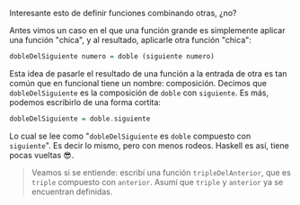 Interesante esto de definir funciones combinando otras, ¿no?

Antes vimos un caso en el que una función grande es simplemente aplicar una función "chica", y al resultado, aplicarle otra función "chica":

```haskell
dobleDelSiguiente numero = doble (siguiente numero)
```

Esta idea de pasarle el resultado de una función a la entrada de otra es tan común que en funcional tiene un nombre: composición. Decimos que `dobleDelSiguiente` es la composición de `doble` con `siguiente`. Es más, podemos escribirlo de una forma cortita:

```haskell
dobleDelSiguiente = doble.siguiente
```

Lo cual se lee como "`dobleDelSiguiente` es `doble` compuesto con `siguiente`". Es decir lo mismo, pero con menos rodeos. Haskell es así, tiene pocas vueltas :sunglasses:.

> Veamos si se entiende: escribí una función `tripleDelAnterior`, que es `triple` compuesto con `anterior`. Asumí que `triple` y `anterior` ya se encuentran definidas.
